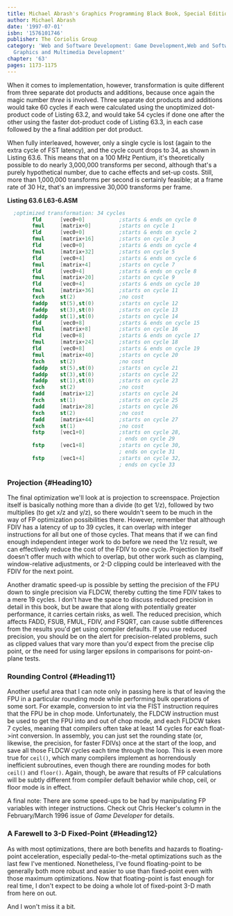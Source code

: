 ```yaml
---
title: Michael Abrash's Graphics Programming Black Book, Special Edition
author: Michael Abrash
date: '1997-07-01'
isbn: '1576101746'
publisher: The Coriolis Group
category: 'Web and Software Development: Game Development,Web and Software Development:
  Graphics and Multimedia Development'
chapter: '63'
pages: 1173-1175
---
```


When it comes to implementation, however, transformation is quite
different from three separate dot products and additions, because once
again the magic number *three* is involved. Three separate dot products
and additions would take 60 cycles if each were calculated using the
unoptimized dot-product code of Listing 63.2, and would take 54 cycles
if done one after the other using the faster dot-product code of Listing
63.3, in each case followed by the a final addition per dot product.

When fully interleaved, however, only a single cycle is lost (again to
the extra cycle of FST latency), and the cycle count drops to 34, as
shown in Listing 63.6. This means that on a 100 MHz Pentium, it's
theoretically possible to do nearly 3,000,000 transforms per second,
although that's a purely hypothetical number, due to cache effects and
set-up costs. Still, more than 1,000,000 transforms per second is
certainly feasible; at a frame rate of 30 Hz, that's an impressive
30,000 transforms per frame.

**Listing 63.6 L63-6.ASM**

```nasm
  ;optimized transformation: 34 cycles
        fld      [vec0+0]           ;starts & ends on cycle 0
        fmul     [matrix+0]         ;starts on cycle 1
        fld      [vec0+0]           ;starts & ends on cycle 2
        fmul     [matrix+16]        ;starts on cycle 3
        fld      [vec0+0]           ;starts & ends on cycle 4
        fmul     [matrix+32]        ;starts on cycle 5
        fld      [vec0+4]           ;starts & ends on cycle 6
        fmul     [matrix+4]         ;starts on cycle 7
        fld      [vec0+4]           ;starts & ends on cycle 8
        fmul     [matrix+20]        ;starts on cycle 9
        fld      [vec0+4]           ;starts & ends on cycle 10
        fmul     [matrix+36]        ;starts on cycle 11
        fxch     st(2)              ;no cost
        faddp    st(5),st(0)        ;starts on cycle 12
        faddp    st(3),st(0)        ;starts on cycle 13
        faddp    st(1),st(0)        ;starts on cycle 14
        fld      [vec0+8]           ;starts & ends on cycle 15
        fmul     [matrix+8]         ;starts on cycle 16
        fld      [vec0+8]           ;starts & ends on cycle 17
        fmul     [matrix+24]        ;starts on cycle 18
        fld      [vec0+8]           ;starts & ends on cycle 19
        fmul     [matrix+40]        ;starts on cycle 20
        fxch     st(2)              ;no cost
        faddp    st(5),st(0)        ;starts on cycle 21
        faddp    st(3),st(0)        ;starts on cycle 22
        faddp    st(1),st(0)        ;starts on cycle 23
        fxch     st(2)              ;no cost
        fadd     [matrix+12]        ;starts on cycle 24
        fxch     st(1)              ;starts on cycle 25
        fadd     [matrix+28]        ;starts on cycle 26
        fxch     st(2)              ;no cost
        fadd     [matrix+44]        ;starts on cycle 27
        fxch     st(1)              ;no cost
        fstp     [vec1+0]           ;starts on cycle 28,
                                    ; ends on cycle 29
        fstp     [vec1+8]           ;starts on cycle 30,
                                    ; ends on cycle 31
        fstp     [vec1+4]           ;starts on cycle 32,
                                    ; ends on cycle 33
```

### Projection {#Heading10}

The final optimization we'll look at is projection to screenspace.
Projection itself is basically nothing more than a divide (to get 1/z),
followed by two multiplies (to get x/z and y/z), so there wouldn't seem
to be much in the way of FP optimization possibilities there. However,
remember that although FDIV has a latency of up to 39 cycles, it can
overlap with integer instructions for all but one of those cycles. That
means that if we can find enough independent integer work to do before
we need the 1/z result, we can effectively reduce the cost of the FDIV
to one cycle. Projection by itself doesn't offer much with which to
overlap, but other work such as clamping, window-relative adjustments,
or 2-D clipping could be interleaved with the FDIV for the next point.

Another dramatic speed-up is possible by setting the precision of the
FPU down to single precision via FLDCW, thereby cutting the time FDIV
takes to a mere 19 cycles. I don't have the space to discuss reduced
precision in detail in this book, but be aware that along with
potentially greater performance, it carries certain risks, as well. The
reduced precision, which affects FADD, FSUB, FMUL, FDIV, and FSQRT, can
cause subtle differences from the results you'd get using compiler
defaults. If you use reduced precision, you should be on the alert for
precision-related problems, such as clipped values that vary more than
you'd expect from the precise clip point, or the need for using larger
epsilons in comparisons for point-on-plane tests.

### Rounding Control {#Heading11}

Another useful area that I can note only in passing here is that of
leaving the FPU in a particular rounding mode while performing bulk
operations of some sort. For example, conversion to int via the FIST
instruction requires that the FPU be in chop mode. Unfortunately, the
FLDCW instruction must be used to get the FPU into and out of chop mode,
and each FLDCW takes 7 cycles, meaning that compilers often take at
least 14 cycles for each float-\>int conversion. In assembly, you can
just set the rounding state (or, likewise, the precision, for faster
FDIVs) once at the start of the loop, and save all those FLDCW cycles
each time through the loop. This is even more true for `ceil()`, which
many compilers implement as horrendously inefficient subroutines, even
though there are rounding modes for both `ceil()` and `floor()`.
Again, though, be aware that results of FP calculations will be subtly
different from compiler default behavior while chop, ceil, or floor mode
is in effect.

A final note: There are some speed-ups to be had by manipulating FP
variables with integer instructions. Check out Chris Hecker's column in
the February/March 1996 issue of *Game Developer* for details.

### A Farewell to 3-D Fixed-Point {#Heading12}

As with most optimizations, there are both benefits and hazards to
floating-point acceleration, especially pedal-to-the-metal optimizations
such as the last few I've mentioned. Nonetheless, I've found
floating-point to be generally both more robust and easier to use than
fixed-point even with those maximum optimizations. Now that
floating-point is fast enough for real time, I don't expect to be doing
a whole lot of fixed-point 3-D math from here on out.

And I won't miss it a bit.
